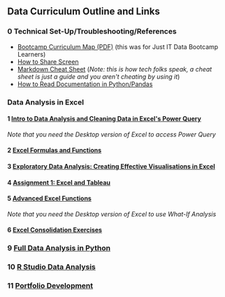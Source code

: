## Data Curriculum Outline and Links

### 0 Technical Set-Up/Troubleshooting/References
  - [Bootcamp Curriculum Map (PDF)](./Just_IT_Skills_Bootcamp_in_Data_Technician_Curriculum.pdf) (this was for Just IT Data Bootcamp Learners)
  - [How to Share Screen](./How_to_Share_Screen.md)
  - [Markdown Cheat Sheet](https://github.com/lifeparticle/Markdown-Cheatsheet) (*Note: this is how tech folks speak, a cheat sheet is just a guide and you aren't cheating by using it*)
  - [How to Read Documentation in Python/Pandas](https://learncodethehardway.com/blog/25-how-to-read-programmer-documentation/)
### Data Analysis in Excel
#### 1 [Intro to Data Analysis and Cleaning Data in Excel's Power Query](./01%20Intro%20to%20Data%20Analysis%20and%20Excel) 
*Note that you need the Desktop version of Excel to access Power Query*
#### 2 [Excel Formulas and Functions](./02%20Excel%20Formulas%20and%20Functions)
#### 3 [Exploratory Data Analysis: Creating Effective Visualisations in Excel](./03%20Data%20Visualisations%20in%20Excel)
#### 4 [Assignment 1: Excel and Tableau](./04%20Assignment1)
#### 5 [Advanced Excel Functions](05%20Advanced_Excel_Functions)
*Note that you need the Desktop version of Excel to use What-If Analysis*
#### 6 [Excel Consolidation Exercises](./06%20Excel_Consolidation_Exercises)
### 9 [Full Data Analysis in Python](./09%20Python%20Data%20Analysis)
### 10 [R Studio Data Analysis](./10%20R%20Studio%20Data%20Analysis)
### 11 [Portfolio Development](./11_Portfolio_Development)


